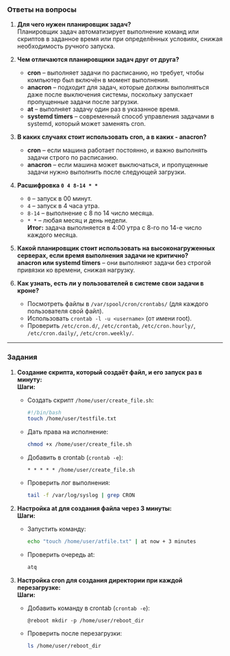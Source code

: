 ### **Ответы на вопросы**  

1. **Для чего нужен планировщик задач?**  
   Планировщик задач автоматизирует выполнение команд или скриптов в заданное время или при определённых условиях, снижая необходимость ручного запуска.  

2. **Чем отличаются планировщики задач друг от друга?**  
   - **cron** – выполняет задачи по расписанию, но требует, чтобы компьютер был включён в момент выполнения.  
   - **anacron** – подходит для задач, которые должны выполняться даже после выключения системы, поскольку запускает пропущенные задачи после загрузки.  
   - **at** – выполняет задачу один раз в указанное время.  
   - **systemd timers** – современный способ управления задачами в systemd, который может заменять cron.  

3. **В каких случаях стоит использовать cron, а в каких - anacron?**  
   - **cron** – если машина работает постоянно, и важно выполнять задачи строго по расписанию.  
   - **anacron** – если машина может выключаться, и пропущенные задачи нужно выполнить после следующей загрузки.  

4. **Расшифровка `0 4 8-14 * *`**  
   - `0` – запуск в 00 минут.  
   - `4` – запуск в 4 часа утра.  
   - `8-14` – выполнение с 8 по 14 число месяца.  
   - `* *` – любая месяц и день недели.  
   **Итог:** задача выполняется в 4:00 утра с 8-го по 14-е число каждого месяца.  

5. **Какой планировщик стоит использовать на высоконагруженных серверах, если время выполнения задачи не критично?**  
   **anacron или systemd timers** – они выполняют задачи без строгой привязки ко времени, снижая нагрузку.  

6. **Как узнать, есть ли у пользователей в системе свои задачи в кроне?**  
   - Посмотреть файлы в `/var/spool/cron/crontabs/` (для каждого пользователя свой файл).  
   - Использовать `crontab -l -u <username>` (от имени root).  
   - Проверить `/etc/cron.d/`, `/etc/crontab`, `/etc/cron.hourly/`, `/etc/cron.daily/`, `/etc/cron.weekly/`.  

---

### **Задания**  

1. **Создание скрипта, который создаёт файл, и его запуск раз в минуту:**  
   **Шаги:**  
   - Создать скрипт `/home/user/create_file.sh`:  
     ```bash
     #!/bin/bash
     touch /home/user/testfile.txt
     ```  
   - Дать права на исполнение:  
     ```bash
     chmod +x /home/user/create_file.sh
     ```  
   - Добавить в crontab (`crontab -e`):  
     ```
     * * * * * /home/user/create_file.sh
     ```  
   - Проверить лог выполнения:  
     ```bash
     tail -f /var/log/syslog | grep CRON
     ```  

2. **Настройка at для создания файла через 3 минуты:**  
   **Шаги:**  
   - Запустить команду:  
     ```bash
     echo "touch /home/user/atfile.txt" | at now + 3 minutes
     ```  
   - Проверить очередь at:  
     ```bash
     atq
     ```  

3. **Настройка cron для создания директории при каждой перезагрузке:**  
   **Шаги:**  
   - Добавить команду в crontab (`crontab -e`):  
     ```
     @reboot mkdir -p /home/user/reboot_dir
     ```  
   - Проверить после перезагрузки:  
     ```bash
     ls /home/user/reboot_dir
     ```